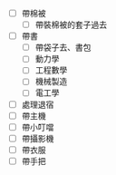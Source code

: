 - [ ] 帶棉被
	- [ ] 帶裝棉被的套子過去
- [ ] 帶書
	- [ ] 帶袋子去、書包
	- [ ] 動力學
	- [ ] 工程數學
	- [ ] 機械製造
	- [ ] 電工學
- [ ] 處理退宿
- [ ] 帶主機
- [ ] 帶小叮噹
- [ ] 帶攝影機
- [ ] 帶衣服
- [ ] 帶手把